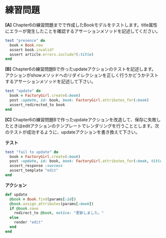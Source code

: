 # 練習問題

**[A]**
Chapter6の練習問題までで作成したBookモデルをテストします。title属性にエラーが発生したことを確認するアサーションメソッドを記述してください。

```ruby
test "presence" do
  book = Book.new
  assert book.invalid?
  assert article.errors.include?(:title)
end
```

**[B]**
Chapter6の練習問題Bで作ったupdateアクションのテストを記述します。
アクションがshowメソッドへのリダイレクションを正しく行うかどうかテストするアサーションメソッドを記述して下さい。

```ruby
test "update" do
  book = FactoryGirl.create(:book)
  post :update, id: book, book: FactoryGirl.attributes_for(:book)
  assert_redirected_to book
end
```

**[C]**
Chapter6の練習問題Bで作ったupdateアクションを改造して、保存に失敗したときはeditアクションのテンプレートでレンダリングを行うこととします。次のテストが成功するように、updateアクションを書き換えて下さい。

**テスト**
```ruby
test "fail to update" do
  book = FactoryGirl.create(:book)
  post :update, id: book, book: FactoryGirl.attributes_for(:book, title: "")
  assert_response :success
  assert_template "edit"
end
```

**アクション**
```ruby
def update
  @book = Book.find(params[:id])
  @book.assign_attributes(params[:book])
  if @book.save
    redirect_to @book, notice: "更新しました。"
  else
    render "edit"
  end
end
```
